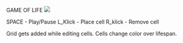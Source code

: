 
GAME OF LIFE
![](https://gyazo.com/2eae53e77224b642201e1e5c4e9653da)

SPACE - Play/Pause
L_Klick - Place cell
R_klick - Remove cell

Grid gets added while editing cells.
Cells change color over lifespan.
